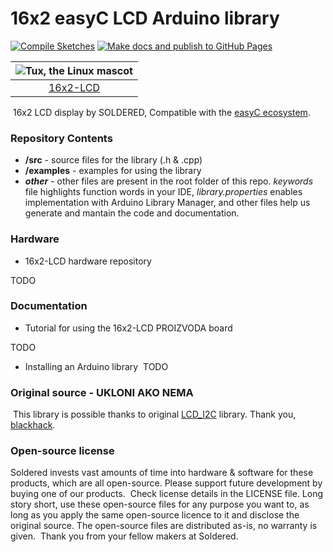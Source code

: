 # 16x2 easyC LCD Arduino library

[![Compile Sketches](https://github.com/e-radionicacom/16x2-LCD/actions/workflows/compile_test.yml/badge.svg?branch=dev)](https://github.com/e-radionicacom/16x2-LCD/actions/workflows/compile_test.yml)
[![Make docs and publish to GitHub Pages](https://github.com/e-radionicacom/16x2-LCD/actions/workflows/make_docs.yml/badge.svg?branch=dev)](https://github.com/e-radionicacom/16x2-LCD/actions/workflows/make_docs.yml)

| ![Tux, the Linux mascot](https://upload.wikimedia.org/wikipedia/commons/8/8f/Example_image.svg) |
| :---------------------------------------------------------------------------------------------: |
| [16x2-LCD](www.solde.red/333016)                                                                |
​
16x2 LCD display by SOLDERED, Compatible with the [easyC ecosystem](www.soldered.com/easyC). 
​
### Repository Contents
- **/src** - source files for the library (.h & .cpp)
- **/examples** - examples for using the library
- ***other*** - other files are present in the root folder of this repo. *keywords* file highlights function words in your IDE, *library.properties* enables implementation with Arduino Library Manager, and other files help us generate and mantain the code and documentation.
​
### Hardware
- 16x2-LCD hardware repository

TODO​

### Documentation
- Tutorial for using the 16x2-LCD PROIZVODA board

TODO

- Installing an Arduino library
​
TODO

### Original source - UKLONI AKO NEMA
​
This library is possible thanks to original [LCD_I2C](https://github.com/blackhack/LCD_I2C) library. Thank you, [blackhack](https://github.com/blackhack). 
​
### Open-source license
Soldered invests vast amounts of time into hardware & software for these products, which are all open-source. Please support future development by buying one of our products. 
​
Check license details in the LICENSE file. Long story short, use these open-source files for any purpose you want to, as long as you apply the same open-source licence to it and disclose the original source. The open-source files are distributed as-is, no warranty is given.
​
Thank you from your fellow makers at Soldered.
